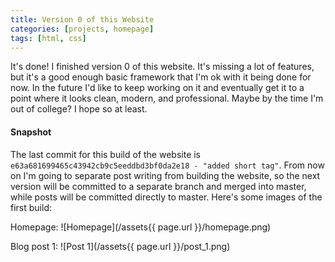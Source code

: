 ```yaml
---
title: Version 0 of this Website
categories: [projects, homepage]
tags: [html, css]
---
```

It's done! I finished version 0 of this website. It's missing a lot of features, but it's a good enough basic framework that I'm ok with it being done for now.
In the future I'd like to keep working on it and eventually get it to a point where it looks clean, modern, and professional. Maybe by the time I'm out of college? I hope so at least.

#### Snapshot
The last commit for this build of the website is `e63a681699465c43942cb9c5eeddbd3bf0da2e18 - "added short tag"`.
From now on I'm going to separate post writing from building the website, so the next version will be committed to a separate branch and merged into master, while posts will be committed directly to master.
Here's some images of the first build:

Homepage:
![Homepage](/assets{{ page.url }}/homepage.png)

Blog post 1:
![Post 1](/assets{{ page.url }}/post_1.png)

